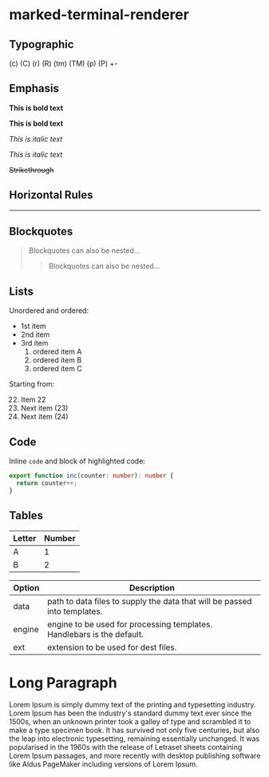 # marked-terminal-renderer

## Typographic

(c) (C) (r) (R) (tm) (TM) (p) (P) +-

## Emphasis

**This is bold text**

__This is bold text__

*This is italic text*

_This is italic text_

~~Strikethrough~~

## Horizontal Rules

***

## Blockquotes

> Blockquotes can also be nested...
>> Blockquotes can also be nested...

## Lists
Unordered and ordered:
* 1st item
* 2nd item
* 3rd item
	1. ordered item A
	1. ordered item B
	1. ordered item C

Starting from:

22. Item 22
1. Next item (23)
1. Next item (24)

## Code
Inline `code` and block of highlighted code:
```typescript
export function inc(counter: number): number {
  return counter++;
}
```

## Tables

| Letter | Number |
| ---    | ---    |
| A      | 1      |
| B      | 2      |

| Option | Description |
| ------ | ----------- |
| data   | path to data files to supply the data that will be passed into templates. |
| engine | engine to be used for processing templates. Handlebars is the default. |
| ext    | extension to be used for dest files. |

# Long Paragraph

Lorem Ipsum is simply dummy text of the printing and typesetting industry. Lorem Ipsum has been the industry's standard
dummy text ever since the 1500s, when an unknown printer took a galley of type and scrambled it to make a type specimen
book. It has survived not only five centuries, but also the leap into electronic typesetting, remaining essentially
unchanged. It was popularised in the 1960s with the release of Letraset sheets containing Lorem Ipsum passages, and more
recently with desktop publishing software like Aldus PageMaker including versions of Lorem Ipsum.
